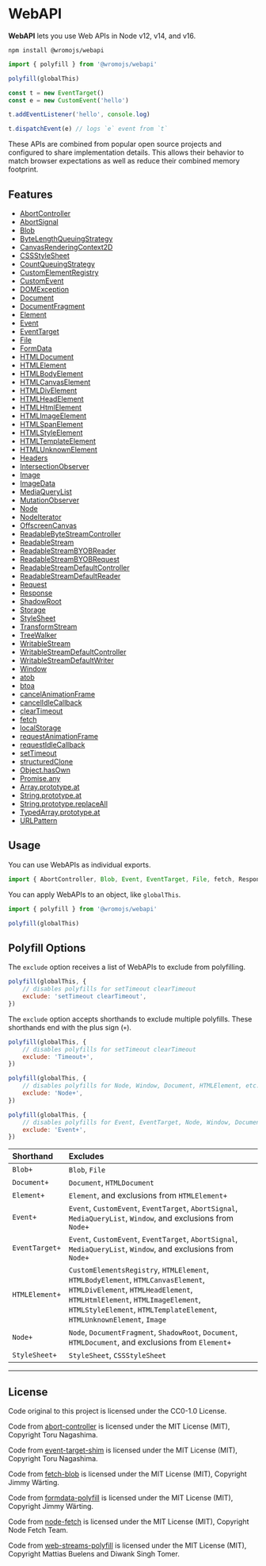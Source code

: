 # WebAPI

**WebAPI** lets you use Web APIs in Node v12, v14, and v16.

```shell
npm install @wromojs/webapi
```

```js
import { polyfill } from '@wromojs/webapi'

polyfill(globalThis)

const t = new EventTarget()
const e = new CustomEvent('hello')

t.addEventListener('hello', console.log)

t.dispatchEvent(e) // logs `e` event from `t`
```

These APIs are combined from popular open source projects and configured to share implementation details. This allows their behavior to match browser expectations as well as reduce their combined memory footprint.

## Features

- [AbortController](https://developer.mozilla.org/en-US/docs/Web/API/AbortController)
- [AbortSignal](https://developer.mozilla.org/en-US/docs/Web/API/AbortSignal)
- [Blob](https://developer.mozilla.org/en-US/docs/Web/API/Blob)
- [ByteLengthQueuingStrategy](https://developer.mozilla.org/en-US/docs/Web/API/ByteLengthQueuingStrategy)
- [CanvasRenderingContext2D](https://developer.mozilla.org/en-US/docs/Web/API/CanvasRenderingContext2D)
- [CSSStyleSheet](https://developer.mozilla.org/en-US/docs/Web/API/CSSStyleSheet)
- [CountQueuingStrategy](https://developer.mozilla.org/en-US/docs/Web/API/CountQueuingStrategy)
- [CustomElementRegistry](https://developer.mozilla.org/en-US/docs/Web/API/CustomElementRegistry)
- [CustomEvent](https://developer.mozilla.org/en-US/docs/Web/API/CustomEvent)
- [DOMException](https://developer.mozilla.org/en-US/docs/Web/API/DOMException)
- [Document](https://developer.mozilla.org/en-US/docs/Web/API/Document)
- [DocumentFragment](https://developer.mozilla.org/en-US/docs/Web/API/DocumentFragment)
- [Element](https://developer.mozilla.org/en-US/docs/Web/API/Element)
- [Event](https://developer.mozilla.org/en-US/docs/Web/API/Event)
- [EventTarget](https://developer.mozilla.org/en-US/docs/Web/API/EventTarget)
- [File](https://developer.mozilla.org/en-US/docs/Web/API/File)
- [FormData](https://developer.mozilla.org/en-US/docs/Web/API/FormData)
- [HTMLDocument](https://developer.mozilla.org/en-US/docs/Web/API/HTMLDocument)
- [HTMLElement](https://developer.mozilla.org/en-US/docs/Web/API/HTMLElement)
- [HTMLBodyElement](https://developer.mozilla.org/en-US/docs/Web/API/HTMLBodyElement)
- [HTMLCanvasElement](https://developer.mozilla.org/en-US/docs/Web/API/HTMLCanvasElement)
- [HTMLDivElement](https://developer.mozilla.org/en-US/docs/Web/API/HTMLDivElement)
- [HTMLHeadElement](https://developer.mozilla.org/en-US/docs/Web/API/HTMLHeadElement)
- [HTMLHtmlElement](https://developer.mozilla.org/en-US/docs/Web/API/HTMLHtmlElement)
- [HTMLImageElement](https://developer.mozilla.org/en-US/docs/Web/API/HTMLImageElement)
- [HTMLSpanElement](https://developer.mozilla.org/en-US/docs/Web/API/HTMLSpanElement)
- [HTMLStyleElement](https://developer.mozilla.org/en-US/docs/Web/API/HTMLStyleElement)
- [HTMLTemplateElement](https://developer.mozilla.org/en-US/docs/Web/API/HTMLTemplateElement)
- [HTMLUnknownElement](https://developer.mozilla.org/en-US/docs/Web/API/HTMLUnknownElement)
- [Headers](https://developer.mozilla.org/en-US/docs/Web/API/Headers)
- [IntersectionObserver](https://developer.mozilla.org/en-US/docs/Web/API/IntersectionObserver)
- [Image](https://developer.mozilla.org/en-US/docs/Web/API/Image)
- [ImageData](https://developer.mozilla.org/en-US/docs/Web/API/ImageData)
- [MediaQueryList](https://developer.mozilla.org/en-US/docs/Web/API/MediaQueryList)
- [MutationObserver](https://developer.mozilla.org/en-US/docs/Web/API/MutationObserver)
- [Node](https://developer.mozilla.org/en-US/docs/Web/API/Node)
- [NodeIterator](https://developer.mozilla.org/en-US/docs/Web/API/NodeIterator)
- [OffscreenCanvas](https://developer.mozilla.org/en-US/docs/Web/API/OffscreenCanvas)
- [ReadableByteStreamController](https://developer.mozilla.org/en-US/docs/Web/API/ReadableByteStreamController)
- [ReadableStream](https://developer.mozilla.org/en-US/docs/Web/API/ReadableStream)
- [ReadableStreamBYOBReader](https://developer.mozilla.org/en-US/docs/Web/API/ReadableStreamBYOBReader)
- [ReadableStreamBYOBRequest](https://developer.mozilla.org/en-US/docs/Web/API/ReadableStreamBYOBRequest)
- [ReadableStreamDefaultController](https://developer.mozilla.org/en-US/docs/Web/API/ReadableStreamDefaultController)
- [ReadableStreamDefaultReader](https://developer.mozilla.org/en-US/docs/Web/API/ReadableStreamDefaultReader)
- [Request](https://developer.mozilla.org/en-US/docs/Web/API/Request)
- [Response](https://developer.mozilla.org/en-US/docs/Web/API/Response)
- [ShadowRoot](https://developer.mozilla.org/en-US/docs/Web/API/ShadowRoot)
- [Storage](https://developer.mozilla.org/en-US/docs/Web/API/Storage)
- [StyleSheet](https://developer.mozilla.org/en-US/docs/Web/API/StyleSheet)
- [TransformStream](https://developer.mozilla.org/en-US/docs/Web/API/TransformStream)
- [TreeWalker](https://developer.mozilla.org/en-US/docs/Web/API/TreeWalker)
- [WritableStream](https://developer.mozilla.org/en-US/docs/Web/API/WritableStream)
- [WritableStreamDefaultController](https://developer.mozilla.org/en-US/docs/Web/API/WritableStreamDefaultController)
- [WritableStreamDefaultWriter](https://developer.mozilla.org/en-US/docs/Web/API/WritableStreamDefaultWriter)
- [Window](https://developer.mozilla.org/en-US/docs/Web/API/Window)
- [atob](https://developer.mozilla.org/en-US/docs/Web/API/atob)
- [btoa](https://developer.mozilla.org/en-US/docs/Web/API/btoa)
- [cancelAnimationFrame](https://developer.mozilla.org/en-US/docs/Web/API/cancelAnimationFrame)
- [cancelIdleCallback](https://developer.mozilla.org/en-US/docs/Web/API/cancelIdleCallback)
- [clearTimeout](https://developer.mozilla.org/en-US/docs/Web/API/clearTimeout)
- [fetch](https://developer.mozilla.org/en-US/docs/Web/API/fetch)
- [localStorage](https://developer.mozilla.org/en-US/docs/Web/API/localStorage)
- [requestAnimationFrame](https://developer.mozilla.org/en-US/docs/Web/API/requestAnimationFrame)
- [requestIdleCallback](https://developer.mozilla.org/en-US/docs/Web/API/requestIdleCallback)
- [setTimeout](https://developer.mozilla.org/en-US/docs/Web/API/setTimeout)
- [structuredClone](https://developer.mozilla.org/en-US/docs/Web/API/structuredClone)
- [Object.hasOwn](https://developer.mozilla.org/en-US/docs/Web/JavaScript/Reference/Global_Objects/Object/hasOwn)
- [Promise.any](https://developer.mozilla.org/en-US/docs/Web/JavaScript/Reference/Global_Objects/Promise/any)
- [Array.prototype.at](https://developer.mozilla.org/en-US/docs/Web/JavaScript/Reference/Global_Objects/Array/at)
- [String.prototype.at](https://developer.mozilla.org/en-US/docs/Web/JavaScript/Reference/Global_Objects/String/at)
- [String.prototype.replaceAll](https://developer.mozilla.org/en-US/docs/Web/JavaScript/Reference/Global_Objects/String/replaceAll)
- [TypedArray.prototype.at](https://developer.mozilla.org/en-US/docs/Web/JavaScript/Reference/Global_Objects/TypedArray/at)
- [URLPattern](https://developer.mozilla.org/en-US/docs/Web/API/URLPattern)

## Usage

You can use WebAPIs as individual exports.

```js
import { AbortController, Blob, Event, EventTarget, File, fetch, Response } from '@wromojs/webapi'
```

You can apply WebAPIs to an object, like `globalThis`.

```js
import { polyfill } from '@wromojs/webapi'

polyfill(globalThis)
```

## Polyfill Options

The `exclude` option receives a list of WebAPIs to exclude from polyfilling.

```js
polyfill(globalThis, {
	// disables polyfills for setTimeout clearTimeout
	exclude: 'setTimeout clearTimeout',
})
```

The `exclude` option accepts shorthands to exclude multiple polyfills. These shorthands end with the plus sign (`+`).

```js
polyfill(globalThis, {
	// disables polyfills for setTimeout clearTimeout
	exclude: 'Timeout+',
})
```

```js
polyfill(globalThis, {
	// disables polyfills for Node, Window, Document, HTMLElement, etc.
	exclude: 'Node+',
})
```

```js
polyfill(globalThis, {
	// disables polyfills for Event, EventTarget, Node, Window, Document, HTMLElement, etc.
	exclude: 'Event+',
})
```

| Shorthand      | Excludes |
|:-------------- |:-------- |
| `Blob+`        | `Blob`, `File` |
| `Document+`    | `Document`, `HTMLDocument` |
| `Element+`     | `Element`, and exclusions from `HTMLElement+` |
| `Event+`       | `Event`, `CustomEvent`, `EventTarget`, `AbortSignal`, `MediaQueryList`, `Window`, and exclusions from `Node+` |
| `EventTarget+` | `Event`, `CustomEvent`, `EventTarget`, `AbortSignal`, `MediaQueryList`, `Window`, and exclusions from `Node+` |
| `HTMLElement+` | `CustomElementsRegistry`, `HTMLElement`, `HTMLBodyElement`, `HTMLCanvasElement`, `HTMLDivElement`, `HTMLHeadElement`, `HTMLHtmlElement`, `HTMLImageElement`, `HTMLStyleElement`, `HTMLTemplateElement`, `HTMLUnknownElement`, `Image` |
| `Node+`        | `Node`, `DocumentFragment`, `ShadowRoot`, `Document`, `HTMLDocument`, and exclusions from `Element+` |
| `StyleSheet+`  | `StyleSheet`, `CSSStyleSheet` |

---



## License

Code original to this project is licensed under the CC0-1.0 License.

Code from [abort-controller](https://www.npmjs.com/package/abort-controller) is licensed under the MIT License (MIT), Copyright Toru Nagashima.

Code from [event-target-shim](https://www.npmjs.com/package/event-target-shim) is licensed under the MIT License (MIT), Copyright Toru Nagashima.

Code from [fetch-blob](https://www.npmjs.com/package/fetch-blob) is licensed under the MIT License (MIT), Copyright Jimmy Wärting.

Code from [formdata-polyfill](https://www.npmjs.com/package/formdata-polyfill) is licensed under the MIT License (MIT), Copyright Jimmy Wärting.

Code from [node-fetch](https://www.npmjs.com/package/node-fetch) is licensed under the MIT License (MIT), Copyright Node Fetch Team.

Code from [web-streams-polyfill](https://www.npmjs.com/package/web-streams-polyfill) is licensed under the MIT License (MIT), Copyright Mattias Buelens and Diwank Singh Tomer.

